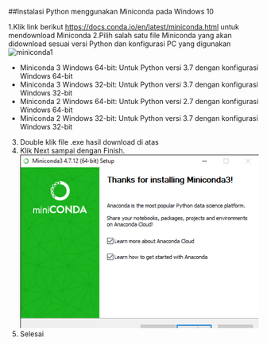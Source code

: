 ##Instalasi Python menggunakan Miniconda pada Windows 10

1.Klik link berikut <https://docs.conda.io/en/latest/miniconda.html> untuk mendownload Miniconda
2.Pilih salah satu file Miniconda yang akan didownload sesuai versi Python dan konfigurasi PC yang digunakan
![miniconda1](https://github.com/speedey58/GAMBAR/blob/master/Miniconda%20%E2%80%94%20Conda%20documentation%20-%20Google%20Chrome%2003_03_2020%2016_51_43%20(2).png)

  * Miniconda 3 Windows 64-bit: Untuk Python versi 3.7 dengan konfigurasi Windows 64-bit
  * Miniconda 3 Windows 32-bit: Untuk Python versi 3.7 dengan konfigurasi Windows 32-bit
  * Miniconda 2 Windows 64-bit: Untuk Python versi 2.7 dengan konfigurasi Windows 64-bit
  * Miniconda 2 Windows 32-bit: Untuk Python versi 3.7 dengan konfigurasi Windows 32-bit
  
3. Double klik file .exe hasil download di atas
4. Klik Next sampai dengan Finish.
![miniconda2](https://github.com/speedey58/GAMBAR/blob/master/Miniconda3%204.7.12%20(64-bit)%20Setup%20%2004_03_2020%2011_20_12.png)
5. Selesai
